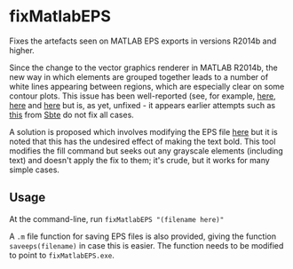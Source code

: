 # fixMatlabEPS
Fixes the artefacts seen on MATLAB EPS exports in versions R2014b and higher.

Since the change to the vector graphics renderer in MATLAB R2014b, the new way in which elements are grouped together leads to a number of white lines appearing between regions, which are especially clear on some contour plots. This issue has been well-reported (see, for example, [here](https://uk.mathworks.com/matlabcentral/answers/605456-print-eps-or-pdf-contourf-plot-with-edgecolor-none-leaves-white-lines-between-levels-need-to), [here](https://uk.mathworks.com/matlabcentral/answers/166366-white-line-etching-on-exported-eps-figures-in-r2014b) and [here](https://github.com/altmany/export_fig/issues/44) but is, as yet, unfixed - it appears earlier attempts such as [this](https://github.com/Sbte/fix_matlab_eps) from [Sbte](https://github.com/Sbte/) do not fix all cases.

A solution is proposed which involves modifying the EPS file [here](https://uk.mathworks.com/matlabcentral/answers/166366-white-line-etching-on-exported-eps-figures-in-r2014b) but it is noted that this has the undesired effect of making the text bold. This tool modifies the fill command but seeks out any grayscale elements (including text) and doesn't apply the fix to them; it's crude, but it works for many simple cases.

## Usage
At the command-line, run
`fixMatlabEPS "(filename here)"`

A `.m` file function for saving EPS files is also provided, giving the function `saveeps(filename)` in case this is easier. The function needs to be modified to point to `fixMatlabEPS.exe`.


